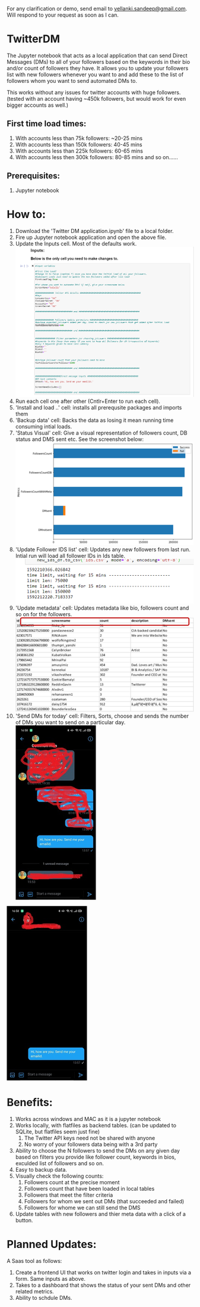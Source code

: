 For any clarification or demo, send email to vellanki.sandeep@gmail.com.
Will respond to your request as soon as I can.

# TwitterDM

The Jupyter notebook that acts as a local application that can send Direct Messages (DMs) to all of your followers based on the keywords in their bio and/or count of followers they have. It allows you to update your followers list with new followers whenever you want to and add these to the list of followers whom you want to send automated DMs to.

This works without any issues for twitter accounts with huge followers. 
(tested with an account having ~450k followers, but would work for even bigger accounts as well.)

## First time load times:
1. With accounts less than 75k followers: ~20-25 mins
2. With accounts less than 150k followers: 40-45 mins
3. With accounts less than 225k followers: 60-65 mins
4. With accounts less then 300k followers: 80-85 mins
and so on......

## Prerequisites:
1. Jupyter notebook

# How to:
1. Download the 'Twitter DM application.ipynb' file to a local folder.
2. Fire up Jupyter notebook application and open the above file.
3. Update the Inputs cell. Most of the defaults work.
![Inputs](https://github.com/sandeepvellanki/TwitterDM/blob/master/Inputs.PNG?raw=true)
4. Run each cell one after other (Cntlr+Enter to run each cell).
5. 'Install and load ..' cell: installs all prerequsite packages and imports them
6. 'Backup data' cell: Backs the data as losing it mean running time consuming intial loads.
7. 'Status Visual' cell: Give a visual representation of followers count, DB status and DMS sent etc. See the screenshot below:
![Sample status chart](https://github.com/sandeepvellanki/TwitterDM/blob/master/Sample%20status%20chart.png?raw=true)
8. 'Update Follower IDS list' cell: Updates any new followers from last run. Intial run will load all follower IDs in Ids table.
![220k records](https://github.com/sandeepvellanki/TwitterDM/blob/master/more%20than%20220k%20records%20pulled%20in%20less%20than%2030%20mins.PNG?raw=true)
9. 'Update metadata' cell: Updates metadata like bio, followers count and so on for the followers.
![meta data](https://github.com/sandeepvellanki/TwitterDM/blob/master/meta%20data%20stored.png?raw=true)
10. 'Send DMs for today' cell: Filters, Sorts, choose and sends the number of DMs you want to send on a particular day.
![DMsent1](https://github.com/sandeepvellanki/TwitterDM/blob/master/DMsentscreenshot0.png?raw=true)

![DMsent2](https://github.com/sandeepvellanki/TwitterDM/blob/master/DMsentscreenshots2.jpg?raw=true)

# Benefits:
1. Works across windows and MAC as it is a jupyter notebook
2. Works locally, with flatfiles as backend tables. (can be updated to SQLite, but flatfiles seem just fine)
    1. The Twitter API keys need not be shared with anyone
    2. No worry of your followers data being with a 3rd party
3. Ability to choose the N followers to send the DMs on any given day based on filters you provide like follower count, keywords in bios, exculded list of followers and so on.
4. Easy to backup data.
5. Visually check the following counts:
      1. Followers count at the precise moment
      2. Followers count that have been loaded in local tables
      3. Followers that meet the filter criteria
      4. Followers for whom we sent out DMs (that succeeded and failed)
      5. Followers for whome we can still send the DMS
6. Update tables with new followers and thier meta data with a click of a button.

# Planned Updates:
A Saas tool as follows:
1. Create a frontend UI that works on twitter login and takes in inputs via a form. Same inputs as above.
2. Takes to a dashboard that shows the status of your sent DMs and other related metrics.
3. Ability to schdule DMs.
